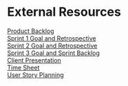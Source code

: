 # External Resources  
<a href="https://docs.google.com/document/d/1G8h-Qv4JCg-ZJiDMxLaUW6sdRuQFSV8IWYjJHN3vPHI/edit#">Product Backlog</a>    
<a href="https://docs.google.com/document/d/1uL5EPDElD6EvVCy4zFpwepmGmEWDWK3WWnrG4qTIV6g/edit">Sprint 1 Goal and Retrospective</a>  
<a href="https://docs.google.com/document/d/1pdQJteVnWVAL5V3V7Dte8qJW_-pEXgQBnWjRWR8HkNQ/edit#">Sprint 2 Goal and Retrospective</a>  
<a href="https://docs.google.com/document/d/1UkMqk0sBQqq3dW9ZYx-7qP9LyaF2M1KqRLGUrgjKwvU/edit#">Sprint 3 Goal and Sprint Backlog</a>  
<a href="https://docs.google.com/presentation/d/1lYRXtwtRAoTgPfTF67XcXfrAAgQIdbJ2JWuQwrZnSrQ/edit#slide=id.p">Client Presentation</a>  
<a href="https://docs.google.com/spreadsheets/d/1-LTINpJ2GDVRR0Hwj1f8zjIifspsaaQ8OYLVjhbZQeU/edit#gid=0">Time Sheet</a>    
<a href="https://lucid.app/lucidspark/22c5e2e0-c940-4f68-b82c-de814b67822a/edit?referringApp=slack&shared=true#">User Story Planning</a>
